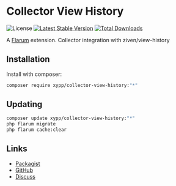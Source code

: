 # Collector View History

![License](https://img.shields.io/badge/license-MIT-blue.svg) [![Latest Stable Version](https://img.shields.io/packagist/v/xypp/collector-view-history.svg)](https://packagist.org/packages/xypp/collector-view-history) [![Total Downloads](https://img.shields.io/packagist/dt/xypp/collector-view-history.svg)](https://packagist.org/packages/xypp/collector-view-history)

A [Flarum](http://flarum.org) extension. Collector integration with ziven/view-history

## Installation

Install with composer:

```sh
composer require xypp/collector-view-history:"*"
```

## Updating

```sh
composer update xypp/collector-view-history:"*"
php flarum migrate
php flarum cache:clear
```

## Links

- [Packagist](https://packagist.org/packages/xypp/collector-view-history)
- [GitHub](https://github.com/xypp/collector-view-history)
- [Discuss](https://discuss.flarum.org/d/PUT_DISCUSS_SLUG_HERE)
